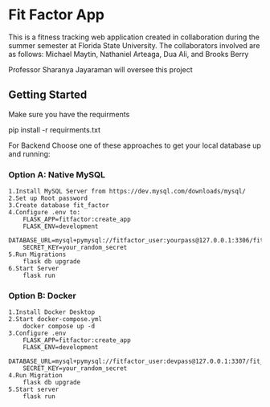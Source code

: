 # Fit Factor App
This is a fitness tracking web application created in collaboration during the summer semester at Florida State University. The collaborators involved are as follows: Michael Maytin, Nathaniel Arteaga, Dua Ali, and Brooks Berry

Professor Sharanya Jayaraman will oversee this project

## Getting Started
Make sure you have the requirments

pip install -r requirments.txt

For Backend
Choose one of these approaches to get your local database up and running:

### Option A: Native MySQL 
    1.Install MySQL Server from https://dev.mysql.com/downloads/mysql/
    2.Set up Root password
    3.Create database fit_factor
    4.Configure .env to:
        FLASK_APP=fitfactor:create_app
        FLASK_ENV=development
        DATABASE_URL=mysql+pymysql://fitfactor_user:yourpass@127.0.0.1:3306/fit_factor
        SECRET_KEY=your_random_secret
    5.Run Migrations
        flask db upgrade
    6.Start Server
        flask run

### Option B: Docker 
    1.Install Docker Desktop
    2.Start docker-compose.yml
        docker compose up -d
    3.Configure .env
        FLASK_APP=fitfactor:create_app
        FLASK_ENV=development
        DATABASE_URL=mysql+pymysql://fitfactor_user:devpass@127.0.0.1:3307/fit_factor
        SECRET_KEY=your_random_secret
    4.Run Migration
        flask db upgrade
    5.Start server
        flask run
